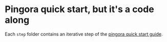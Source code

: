 # Pingora quick start, but it's a code along

Each `step` folder contains an iterative step of the [pingora quick start guide][1].

[1]: https://github.com/cloudflare/pingora/blob/main/docs/quick_start.md 
